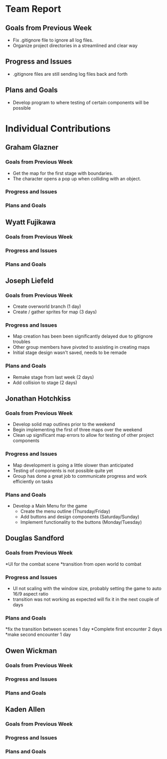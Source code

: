 # Team Report

## Goals from Previous Week
* Fix .gitignore file to ignore all log files.
* Organize project directories in a streamlined and clear way

## Progress and Issues
* .gitignore files are still sending log files back and forth

## Plans and Goals
* Develop program to where testing of certain components will be possible

# Individual Contributions

## Graham Glazner

### Goals from Previous Week
* Get the map for the first stage with boundaries.
* The character opens a pop up when colliding with an object.

### Progress and Issues


### Plans and Goals


## Wyatt Fujikawa

### Goals from Previous Week

  
### Progress and Issues


### Plans and Goals


## Joseph Liefeld

### Goals from Previous Week
* Create overworld branch (1 day)
* Create / gather sprites for map (3 days)

### Progress and Issues
* Map creation has been been significantly delayed due to gitignore troubles
* Other group members have pivoted to assisting in creating maps
* Initial stage design wasn't saved, needs to be remade

### Plans and Goals
* Remake stage from last week (2 days)
* Add collision to stage (2 days)

## Jonathan Hotchkiss

### Goals from Previous Week
* Develop solid map outlines prior to the weekend
* Begin implementing the first of three maps over the weekend
* Clean up significant map errors to allow for testing of other project components

### Progress and Issues
* Map development is going a little slower than anticipated
* Testing of components is not possible quite yet
* Group has done a great job to communicate progress and work efficiently on tasks

### Plans and Goals
* Develop a Main Menu for the game
  * Create the menu outline (Thursday/Friday)
  * Add buttons and design components (Saturday/Sunday)
  * Implement functionality to the buttons (Monday/Tuesday)

## Douglas Sandford

### Goals from Previous Week
*UI for the combat scene
*transition from open world to combat

  
### Progress and Issues
* UI not scaling with the window size, probably setting the game to auto 16/9 aspect ratio
* transition was not working as expected will fix it in the next couple of days

### Plans and Goals
*fix the transition between scenes 1 day
*Complete first encounter 2 days
*make second encounter 1 day

  
## Owen Wickman

### Goals from Previous Week


### Progress and Issues


### Plans and Goals


## Kaden Allen

### Goals from Previous Week


### Progress and Issues


### Plans and Goals
